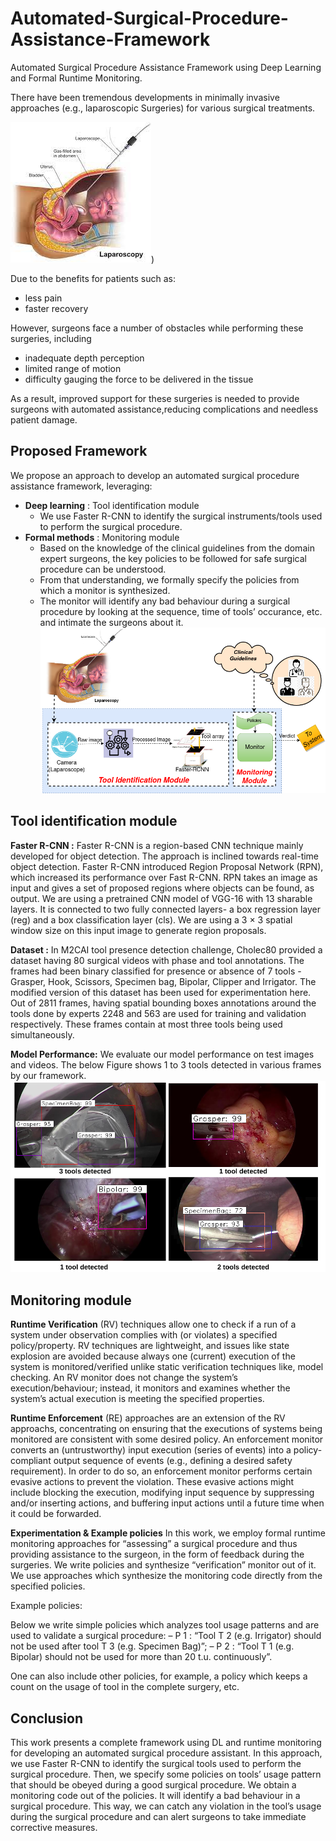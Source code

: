 # Automated-Surgical-Procedure-Assistance-Framework
Automated Surgical Procedure Assistance Framework using Deep Learning and Formal Runtime Monitoring.


There have been tremendous developments in minimally invasive approaches (e.g., laparoscopic Surgeries) for various surgical treatments.

  ![This is an image](https://github.com/saumyashankarsinha/Automated-Surgical-Procedure-Assistance-Framework/blob/main/Images/laparascopy.jpeg))


Due to the benefits for patients such as:
- less pain
- faster recovery

However, surgeons face a number of obstacles while performing these surgeries, including
- inadequate depth perception
- limited range of motion
- difficulty gauging the force to be delivered in the tissue

As a result, improved support for these surgeries is needed to provide surgeons with automated assistance,reducing complications and needless patient damage. 

## Proposed Framework
We propose an approach to develop an automated surgical procedure assistance framework, leveraging:
- **Deep learning** : Tool identification module
    - We use Faster R-CNN to identify the surgical instruments/tools used to perform the surgical procedure.
- **Formal methods** : Monitoring module
    - Based on the knowledge of the clinical guidelines from the domain expert surgeons, the key policies to be followed for safe
surgical procedure can be understood. 
    - From that understanding, we formally specify the policies from which a monitor is synthesized. 
    - The monitor will identify any bad behaviour during a surgical procedure by looking at the sequence, time of tools’
occurance, etc. and intimate the surgeons about it. 
![This is an image](https://github.com/saumyashankarsinha/Automated-Surgical-Procedure-Assistance-Framework/blob/main/Images/arch2.png)


## Tool identification module 
**Faster R-CNN :**
Faster R-CNN is a region-based CNN technique mainly developed for object detection. The approach is inclined towards real-time object detection. Faster R-CNN introduced Region Proposal Network (RPN), which increased its performance over Fast R-CNN. RPN takes an image as input and gives a set of proposed regions where objects can be found, as output. We are using a pretrained CNN model of VGG-16 with 13 sharable layers. It is connected to two fully connected layers- a box regression layer (reg) and a box classification layer (cls). We are using a 3 × 3 spatial window size on this input image to generate region proposals.

**Dataset :** 
In M2CAI tool presence detection challenge, Cholec80 provided a dataset having 80 surgical videos with phase and tool annotations. The frames had been binary classified for presence or absence of 7 tools - Grasper, Hook, Scissors, Specimen bag, Bipolar, Clipper and Irrigator. The modified version of this dataset has been used for experimentation here. Out of 2811 frames, having spatial bounding boxes annotations around the tools done by experts 2248 and 563 are used for training and validation respectively. These frames contain at most three tools being used simultaneously. 

**Model Performance:**
We evaluate our model performance on test images and videos. The below Figure shows 1 to 3 tools detected in various frames by our framework.
![This is an image](https://github.com/saumyashankarsinha/Automated-Surgical-Procedure-Assistance-Framework/blob/main/Images/tool_detection_output2.png)

## Monitoring module
**Runtime Verification** (RV) techniques allow one to check if a run of a system under observation complies with (or violates) a specified policy/property. RV techniques are lightweight, and issues like state explosion are avoided because always one (current) execution of the system is monitored/verified unlike static verification techniques like, model checking. An RV monitor does not change the system’s execution/behaviour; instead, it monitors and examines whether the system’s actual execution is meeting the specified properties.

**Runtime Enforcement** (RE) approaches are an extension of the RV approachs, concentrating on ensuring that the executions of systems being monitored are consistent with some desired policy. An enforcement monitor converts an (untrustworthy) input execution (series of events) into a policy-compliant
output sequence of events (e.g., defining a desired safety requirement). In order to do so, an enforcement monitor performs certain evasive actions to prevent the violation. These evasive actions might include blocking the execution, modifying input sequence by suppressing and/or inserting actions, and buffering input actions until a future time when it could be forwarded.

**Experimentation & Example policies**
In this work, we employ formal runtime monitoring approaches for “assessing” a surgical procedure and thus providing assistance to the surgeon, in the form of feedback during the surgeries. We write policies and synthesize “verification” monitor out of it. We use approaches which synthesize the monitoring code directly from the specified policies. 

Example policies:

Below we write simple policies which analyzes tool usage patterns and are used to validate a surgical procedure:
– P 1 : “Tool T 2 (e.g. Irrigator) should not be used after tool T 3 (e.g. Specimen
Bag)”;
– P 2 : “Tool T 1 (e.g. Bipolar) should not be used for more than 20 t.u. continuously”.

One can also include other policies, for example, a policy which keeps a count
on the usage of tool in the complete surgery, etc.

## Conclusion
This work presents a complete framework using DL and runtime monitoring for developing an automated surgical procedure assistant. In this approach, we
use Faster R-CNN to identify the surgical tools used to perform the surgical procedure. Then, we specify some policies on tools’ usage pattern that should be obeyed during a good surgical procedure. We obtain a monitoring code out of the policies. It will identify a bad behaviour in a surgical procedure. This way, we can catch any violation in the tool’s usage during the surgical procedure and can alert surgeons to take immediate corrective measures.
